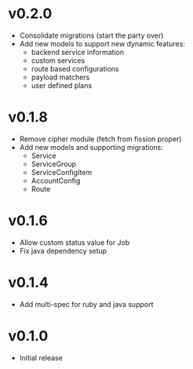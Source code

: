 # v0.2.0
* Consolidate migrations (start the party over)
* Add new models to support new dynamic features:
  - backend service information
  - custom services
  - route based configurations
  - payload matchers
  - user defined plans

# v0.1.8
* Remove cipher module (fetch from fission proper)
* Add new models and supporting migrations:
  - Service
  - ServiceGroup
  - ServiceConfigItem
  - AccountConfig
  - Route

# v0.1.6
* Allow custom status value for Job
* Fix java dependency setup

# v0.1.4
* Add multi-spec for ruby and java support

# v0.1.0
* Initial release
